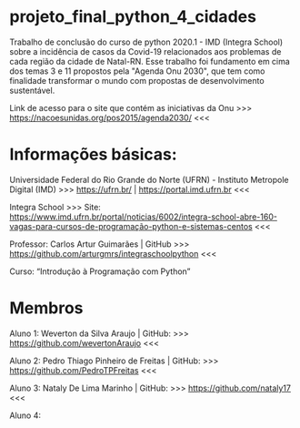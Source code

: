 # projeto_final_python_4_cidades

Trabalho de conclusão do curso de python 2020.1 - IMD (Integra School) sobre a incidência de casos da Covid-19 relacionados aos problemas de cada região da cidade de Natal-RN. Esse trabalho foi fundamento em cima dos temas 3 e 11 propostos pela "Agenda Onu 2030", que tem como finalidade transformar o mundo com propostas de desenvolvimento sustentável.

Link de acesso para o site que contém as iniciativas da Onu >>> https://nacoesunidas.org/pos2015/agenda2030/ <<<

# Informações básicas:

Universidade Federal do Rio Grande do Norte (UFRN) - Instituto Metropole Digital (IMD) >>> https://ufrn.br/ | https://portal.imd.ufrn.br <<<

Integra School >>> Site: https://www.imd.ufrn.br/portal/noticias/6002/integra-school-abre-160-vagas-para-cursos-de-programação-python-e-sistemas-centos <<<

Professor: Carlos Artur Guimarães         | GitHub >>> https://github.com/arturgmrs/integraschoolpython <<<

Curso: “Introdução à Programação com Python”

# Membros

Aluno 1: Weverton da Silva Araujo         | GitHub: >>> https://github.com/wevertonAraujo <<<

Aluno 2: Pedro Thiago Pinheiro de Freitas | GitHub: >>> https://github.com/PedroTPFreitas <<<

Aluno 3: Nataly De Lima Marinho           | GitHub: >>> https://github.com/nataly17 <<<

Aluno 4: 
